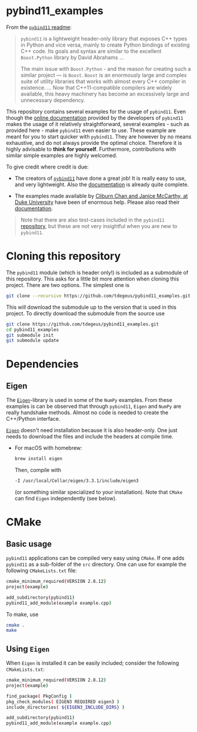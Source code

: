 # pybind11_examples

From the [`pybind11` readme](https://github.com/pybind/pybind11):

>   `pybind11` is a lightweight header-only library that exposes C++ types in Python and vice versa, mainly to create Python bindings of existing C++ code. Its goals and syntax are similar to the excellent `Boost.Python` library by David Abrahams ...
>
>   The main issue with `Boost.Python` - and the reason for creating such a similar project — is `Boost`. `Boost` is an enormously large and complex suite of utility libraries that works with almost every C++ compiler in existence. ... Now that C++11-compatible compilers are widely available, this heavy machinery has become an excessively large and unnecessary dependency.

This repository contains several examples for the usage of `pybind11`. Even though the [online documentation](http://pybind11.readthedocs.io) provided by the developers of `pybind11` makes the usage of it relatively straightforward, several examples - such as provided here - make `pybind11` even easier to use. These example are meant for you to start quicker with `pybind11`. They are however by no means exhaustive, and do not always provide the optimal choice. Therefore it is highly advisable to **think for yourself**. Furthermore, contributions with similar simple examples are highly welcomed.

To give credit where credit is due:

*   The creators of [`pybind11`](https://github.com/pybind/pybind11) have done a great job! It is really easy to use, and very lightweight. Also the [documentation](http://pybind11.readthedocs.io) is already quite complete.

*   The examples made available by [Cliburn Chan and Janice McCarthy, at Duke University](http://people.duke.edu/~ccc14/sta-663-2016/18G_C++_Python_pybind11.html) have been of enormous help. Please also read their [documentation](http://people.duke.edu/~ccc14/sta-663-2016/18G_C++_Python_pybind11.html).

>   Note that there are also test-cases included in the `pybind11` [repository](https://github.com/pybind/pybind11), but these are not very insightful when you are new to `pybind11`.

# Cloning this repository

The `pybind11` module (which is header only!) is included as a submodule of this repository. This asks for a little bit more attention when cloning this project. There are two options. The simplest one is

```bash
git clone --recursive https://github.com/tdegeus/pybind11_examples.git
```

This will download the submodule up to the version that is used in this project. To directly download the submodule from the source use


```bash
git clone https://github.com/tdegeus/pybind11_examples.git
cd pybind11_examples
git submodule init
git submodule update
```

# Dependencies

## Eigen

The [`Eigen`](http://eigen.tuxfamily.org)-library is used in some of the `NumPy` examples. From these examples is can be observed that through `pybind11`, `Eigen` and `NumPy` are really handshake methods. Almost no code is needed to create the C++/Python interface.

[`Eigen`](http://eigen.tuxfamily.org) doesn't need installation because it is also header-only. One just needs to download the files and include the headers at compile time.

*   For macOS with homebrew:

    ```bash
    brew install eigen
    ```

    Then, compile with

    ```bash
    -I /usr/local/Cellar/eigen/3.3.1/include/eigen3
    ```

    (or something similar specialized to your installation). Note that `CMake` can find `Eigen` independently (see below).

# CMake

## Basic usage

`pybind11` applications can be compiled very easy using `CMake`. If one adds `pybind11` as a sub-folder of the `src` directory. One can use for example the following `CMakeLists.txt` file:

```bash
cmake_minimum_required(VERSION 2.8.12)
project(example)

add_subdirectory(pybind11)
pybind11_add_module(example example.cpp)
```

To make, use

```bash
cmake .
make
```

## Using `Eigen`

When `Eigen` is installed it can be easily included; consider the following `CMakeLists.txt`:

```bash
cmake_minimum_required(VERSION 2.8.12)
project(example)

find_package( PkgConfig )
pkg_check_modules( EIGEN3 REQUIRED eigen3 )
include_directories( ${EIGEN3_INCLUDE_DIRS} )

add_subdirectory(pybind11)
pybind11_add_module(example example.cpp)
```
